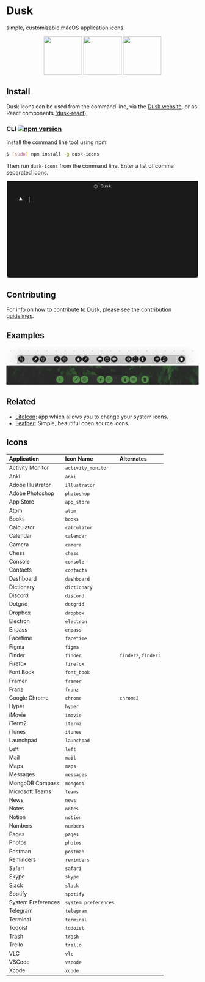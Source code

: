 # Dusk

simple, customizable macOS application icons.

<p align="center">
  <img height="100" width="100" src="https://github.com/pacocoursey/Dusk/blob/master/assets/safari.png?raw=true">
  <img height="100" width="100" src="https://github.com/pacocoursey/Dusk/blob/master/assets/hyper.png?raw=true">
  <img height="100" width="100" src="https://github.com/pacocoursey/Dusk/blob/master/assets/atom.png?raw=true">
</p>

## Install

Dusk icons can be used from the command line, via the [Dusk website](https://dusk.now.sh), or as React components [(dusk-react)](https://github.com/pacocoursey/dusk-react).

### CLI [![npm version](https://badge.fury.io/js/dusk-icons.svg)](https://badge.fury.io/js/dusk-icons)

Install the command line tool using npm:

```bash
$ [sudo] npm install -g dusk-icons
```

Then run `dusk-icons` from the command line. Enter a list of comma separated icons.

<p align="center">
  <img src="assets/example.gif" width="500px" />
</p>

## Contributing

For info on how to contribute to Dusk, please see the [contribution guidelines](https://github.com/pacocoursey/dusk/blob/master/CONTRIBUTING.md).

## Examples

![Dusk Customized Dock Example](assets/dock.png)
![Dusk Customized Dock Example 2](assets/dock2.png)

## Related

- [LiteIcon](https://freemacsoft.net/liteicon/): app which allows you to change your system icons.
- [Feather](https://github.com/colebemis/feather): Simple, beautiful open source icons.

## Icons

| Application | Icon Name | Alternates |
| :---------- | :-------- | :--------- |
| Activity Monitor    | `activity_monitor`  |
| Anki | `anki` |
| Adobe Illustrator | `illustrator` |
| Adobe Photoshop | `photoshop` |
| App Store | `app_store` |
| Atom | `atom` |
| Books | `books` |
| Calculator | `calculator` |
| Calendar | `calendar` |
| Camera | `camera` |
| Chess | `chess` |
| Console | `console` |
| Contacts | `contacts` |
| Dashboard | `dashboard` |
| Dictionary | `dictionary` |
| Discord | `discord` |
| Dotgrid | `dotgrid` |
| Dropbox | `dropbox` |
| Electron | `electron` |
| Enpass | `enpass` |
| Facetime | `facetime` |
| Figma | `figma` |
| Finder | `finder` | `finder2`, `finder3` |
| Firefox | `firefox` |
| Font Book | `font_book` |
| Framer | `framer` |
| Franz | `franz` |
| Google Chrome | `chrome` | `chrome2` |
| Hyper | `hyper` |
| iMovie | `imovie` |
| iTerm2 | `iterm2` |
| iTunes | `itunes` |
| Launchpad | `launchpad` |
| Left | `left` |
| Mail | `mail` |
| Maps | `maps` |
| Messages | `messages` |
| MongoDB Compass | `mongodb` |
| Microsoft Teams | `teams` |
| News | `news` |
| Notes | `notes` |
| Notion | `notion` |
| Numbers | `numbers` |
| Pages | `pages` |
| Photos | `photos` |
| Postman | `postman` |
| Reminders | `reminders` |
| Safari | `safari` |
| Skype | `skype` |
| Slack | `slack` |
| Spotify | `spotify` |
| System Preferences | `system_preferences` |
| Telegram | `telegram` |
| Terminal | `terminal` |
| Todoist | `todoist` |
| Trash | `trash` |
| Trello | `trello` |
| VLC | `vlc` |
| VSCode | `vscode` |
| Xcode | `xcode` |

